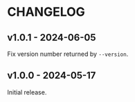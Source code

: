# CHANGELOG

## v1.0.1 - 2024-06-05

Fix version number returned by `--version`.

## v1.0.0 - 2024-05-17

Initial release.
